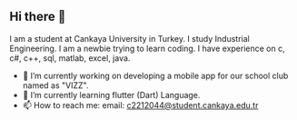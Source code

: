 ## Hi there 👋
I am a student at Cankaya University in Turkey. I study Industrial Engineering.
I am a newbie trying to learn coding. I have experience on c, c#, c++, sql, matlab, excel, java.
- 🔭 I’m currently working on developing a mobile app for our school club named as "VIZZ".
- 🌱 I’m currently learning flutter (Dart) Language.
- 📫 How to reach me:
  email: c2212044@student.cankaya.edu.tr
